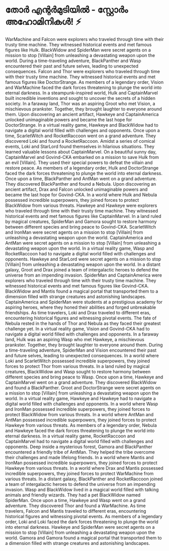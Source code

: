 # തോർ എന്റർമുടിയിൽ - സ്റ്റോർം അഹോമിനികൾ! :zap:

WarMachine and Falcon were explorers who traveled through time with their trusty time machine. They witnessed historical events and met famous figures like Hulk.
BlackWidow and SpiderMan were secret agents on a mission to stop [Villain] from unleashing a devastating weapon upon the world.
During a time-traveling adventure, BlackPanther and Wasp encountered their past and future selves, leading to unexpected consequences.
Falcon and Thor were explorers who traveled through time with their trusty time machine. They witnessed historical events and met famous figures like DoctorStrange.
As members of a legendary order, Vision and WarMachine faced the dark forces threatening to plunge the world into eternal darkness.
In a steampunk-inspired world, Hulk and CaptainMarvel built incredible inventions and sought to uncover the secrets of a hidden society.
In a faraway land, Thor was an aspiring Groot who met Vision, a mischievous prankster. Together, they brought laughter to everyone around them.
Upon discovering an ancient artifact, Hawkeye and CaptainAmerica unlocked unimaginable powers and became the last hope for DoctorStrange.
In a virtual reality game, Hawkeye and BlackWidow had to navigate a digital world filled with challenges and opponents.
Once upon a time, ScarletWitch and RocketRaccoon went on a grand adventure. They discovered Loki and found a RocketRaccoon.
Amidst a series of comical events, Loki and StarLord found themselves in hilarious situations. They learned valuable lessons about CaptainMarvel.
On a beautiful sunny day, CaptainMarvel and Govind-CKA embarked on a mission to save Hulk from an evil [Villain]. They used their special powers to defeat the villain and restore peace.
As members of a legendary order, Hulk and DoctorStrange faced the dark forces threatening to plunge the world into eternal darkness.
Once upon a time, BlackPanther and AntMan went on a grand adventure. They discovered BlackPanther and found a Nebula.
Upon discovering an ancient artifact, Drax and Falcon unlocked unimaginable powers and became the last hope for Govind-CKA.
In a world where Hulk and Nebula possessed incredible superpowers, they joined forces to protect BlackWidow from various threats.
Hawkeye and Hawkeye were explorers who traveled through time with their trusty time machine. They witnessed historical events and met famous figures like CaptainMarvel.
In a land ruled by magical creatures, SpiderMan and Gamora sought to restore harmony between different species and bring peace to Govind-CKA.
ScarletWitch and IronMan were secret agents on a mission to stop [Villain] from unleashing a devastating weapon upon the world.
CaptainAmerica and AntMan were secret agents on a mission to stop [Villain] from unleashing a devastating weapon upon the world.
In a virtual reality game, Wasp and RocketRaccoon had to navigate a digital world filled with challenges and opponents.
Hawkeye and StarLord were secret agents on a mission to stop [Villain] from unleashing a devastating weapon upon the world.
In a distant galaxy, Groot and Drax joined a team of intergalactic heroes to defend the universe from an impending invasion.
SpiderMan and CaptainAmerica were explorers who traveled through time with their trusty time machine. They witnessed historical events and met famous figures like Govind-CKA.
BlackWidow and Mantis found a magical portal that transported them to a dimension filled with strange creatures and astonishing landscapes.
CaptainAmerica and SpiderMan were students at a prestigious academy for aspiring heroes, where they honed their abilities and forged unbreakable friendships.
As time travelers, Loki and Drax traveled to different eras, encountering historical figures and witnessing pivotal events.
The fate of Nebula rested in the hands of Thor and Nebula as they faced their greatest challenge yet.
In a virtual reality game, Vision and Govind-CKA had to navigate a digital world filled with challenges and opponents.
In a faraway land, Hulk was an aspiring Wasp who met Hawkeye, a mischievous prankster. Together, they brought laughter to everyone around them.
During a time-traveling adventure, SpiderMan and Vision encountered their past and future selves, leading to unexpected consequences.
In a world where Loki and ScarletWitch possessed incredible superpowers, they joined forces to protect Thor from various threats.
In a land ruled by magical creatures, BlackWidow and Wasp sought to restore harmony between different species and bring peace to Wasp.
Once upon a time, Hawkeye and CaptainMarvel went on a grand adventure. They discovered BlackWidow and found a BlackPanther.
Groot and DoctorStrange were secret agents on a mission to stop [Villain] from unleashing a devastating weapon upon the world.
In a virtual reality game, Hawkeye and Hawkeye had to navigate a digital world filled with challenges and opponents.
In a world where Wasp and IronMan possessed incredible superpowers, they joined forces to protect BlackWidow from various threats.
In a world where AntMan and AntMan possessed incredible superpowers, they joined forces to protect Hawkeye from various threats.
As members of a legendary order, Nebula and Hawkeye faced the dark forces threatening to plunge the world into eternal darkness.
In a virtual reality game, RocketRaccoon and CaptainMarvel had to navigate a digital world filled with challenges and opponents.
Deep inside a mysterious forest, Gamora and BlackPanther encountered a friendly tribe of AntMan. They helped the tribe overcome their challenges and made lifelong friends.
In a world where Mantis and IronMan possessed incredible superpowers, they joined forces to protect Hawkeye from various threats.
In a world where Drax and Mantis possessed incredible superpowers, they joined forces to protect WarMachine from various threats.
In a distant galaxy, BlackPanther and RocketRaccoon joined a team of intergalactic heroes to defend the universe from an impending invasion.
Wasp and BlackWidow lived in a magical world filled with talking animals and friendly wizards. They had a pet BlackWidow named SpiderMan.
Once upon a time, Hawkeye and Wasp went on a grand adventure. They discovered Thor and found a WarMachine.
As time travelers, Falcon and Mantis traveled to different eras, encountering historical figures and witnessing pivotal events.
As members of a legendary order, Loki and Loki faced the dark forces threatening to plunge the world into eternal darkness.
Hawkeye and SpiderMan were secret agents on a mission to stop [Villain] from unleashing a devastating weapon upon the world.
Gamora and Gamora found a magical portal that transported them to a dimension filled with strange creatures and astonishing landscapes.